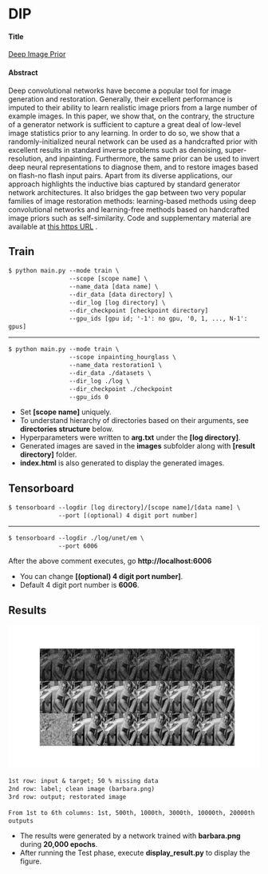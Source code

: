 # DIP

#### Title
[Deep Image Prior](https://arxiv.org/abs/1505.04597)

#### Abstract
Deep convolutional networks have become a popular tool for image generation and restoration. Generally, their excellent performance is imputed to their ability to learn realistic image priors from a large number of example images. In this paper, we show that, on the contrary, the structure of a generator network is sufficient to capture a great deal of low-level image statistics prior to any learning. In order to do so, we show that a randomly-initialized neural network can be used as a handcrafted prior with excellent results in standard inverse problems such as denoising, super-resolution, and inpainting. Furthermore, the same prior can be used to invert deep neural representations to diagnose them, and to restore images based on flash-no flash input pairs.
Apart from its diverse applications, our approach highlights the inductive bias captured by standard generator network architectures. It also bridges the gap between two very popular families of image restoration methods: learning-based methods using deep convolutional networks and learning-free methods based on handcrafted image priors such as self-similarity. Code and supplementary material are available at [this https URL](https://dmitryulyanov.github.io/deep_image_prior) .

## Train
    $ python main.py --mode train \
                     --scope [scope name] \
                     --name_data [data name] \
                     --dir_data [data directory] \
                     --dir_log [log directory] \
                     --dir_checkpoint [checkpoint directory]
                     --gpu_ids [gpu id; '-1': no gpu, '0, 1, ..., N-1': gpus]
---
    $ python main.py --mode train \
                     --scope inpainting_hourglass \
                     --name_data restoration1 \
                     --dir_data ./datasets \
                     --dir_log ./log \
                     --dir_checkpoint ./checkpoint
                     --gpu_ids 0

* Set **[scope name]** uniquely.
* To understand hierarchy of directories based on their arguments, see **directories structure** below. 
* Hyperparameters were written to **arg.txt** under the **[log directory]**.
* Generated images are saved in the **images** subfolder along with **[result directory]** folder.
* **index.html** is also generated to display the generated images.  

## Tensorboard
    $ tensorboard --logdir [log directory]/[scope name]/[data name] \
                  --port [(optional) 4 digit port number]
---
    $ tensorboard --logdir ./log/unet/em \
                  --port 6006
                  
After the above comment executes, go **http://localhost:6006**

* You can change **[(optional) 4 digit port number]**.
* Default 4 digit port number is **6006**.


## Results
![alt text](./img/results.png "Segmentation Images by unet")

    1st row: input & target; 50 % missing data
    2nd row: label; clean image (barbara.png)
    3rd row: output; restorated image
    
    From 1st to 6th columns: 1st, 500th, 1000th, 3000th, 10000th, 20000th outputs

* The results were generated by a network trained with **barbara.png** during **20,000 epochs**.
* After running the Test phase, execute **display_result.py** to display the figure.
